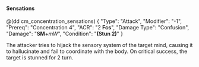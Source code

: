 #### Sensations

@(dd cm_concentration_sensations)
{ "Type": "Attack",
	"Modifier": "-1",
	"Prereq": "Concentration 4",
	"ACR": "2 **Fcs**",
	"Damage Type": "Confusion",
	"Damage": "__SM__+*mW*",
	"Condition": "__(Stun 2)__"
}

The attacker tries to hijack the sensory system of the target mind, 
causing it to hallucinate and fail to coordinate with the body. 
On critical success, the target is stunned for 2 turn.

